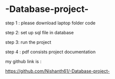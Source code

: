 # -Database-project-

step 1 : please download laptop folder code

step 2: set up sql file in database

step 3: run the project

step 4 : pdf consists project documentation

my github link is :

https://github.com/Nishanth61/-Database-project-
